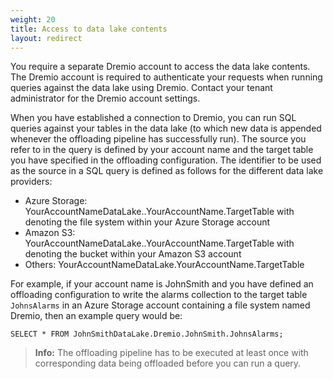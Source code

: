 ```yaml
---
weight: 20
title: Access to data lake contents
layout: redirect
---
```


You require a separate Dremio account to access the data lake contents. The Dremio account is required to authenticate your requests when running queries against the data lake using Dremio. Contact your tenant administrator for the Dremio account settings.

When you have established a connection to Dremio, you can run SQL queries against your tables in the data lake (to which new data is appended whenever the offloading pipeline has successfully run). The source you refer to in the query is defined by your account name and the target table you have specified in the offloading configuration. The identifier to be used as the source in a SQL query is defined as follows for the different data lake providers:

* Azure Storage: YourAccountNameDataLake.<FileSystem>.YourAccountName.TargetTable with <FileSystem> denoting the file system within your Azure Storage account
* Amazon S3: YourAccountNameDataLake.<Bucket>.YourAccountName.TargetTable with <Bucket> denoting the bucket within your Amazon S3 account
* Others: YourAccountNameDataLake.YourAccountName.TargetTable

For example, if your account name is JohnSmith and you have defined an offloading configuration to write the alarms collection to the target table `JohnsAlarms` in an Azure Storage account containing a file system named Dremio, then an example query would be:

```
SELECT * FROM JohnSmithDataLake.Dremio.JohnSmith.JohnsAlarms;
```

> **Info:** The offloading pipeline has to be executed at least once with corresponding data being offloaded before you can run a query.

